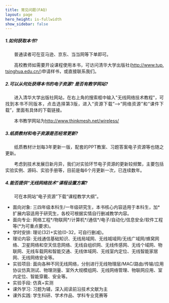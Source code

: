 ```yaml
---
title: 常见问题(FAQ)
layout: page
hero_height: is-fullwidth
show_sidebar: false
---
```


##### 1.如何获取本书?

<p style="text-indent:2em;text-align:justify;margin-bottom:2px;word-break:break-all;">普通读者可在亚马逊、京东、当当网等下单即可。</p>
<p style="text-indent:2em;text-align:justify;margin-bottom:2px;word-break:break-all;">高校教师如需要开设课程使用本书，可访问清华大学出版社(<span><a href="http://www.tup.tsinghua.edu.cn/"><u>http://www.tup.tsinghua.edu.cn/</u></a></span>)申请样书，或直接联系我们。</p>

##### 2.可以从何处获得本书的电子资源? 是否有教学网站?

<p style="text-indent:2em;text-align:justify;margin-bottom:2px;word-break:break-all;">进入清华大学出版社网站，在右上角的搜索框中输入"无线网络技术教程"，可找到本书不同版本，点击选择第3版，进入“资源下载”——>“网络资源”和“课件下载”，里面有具体的下载链接。</p>
<p style="text-indent:2em;text-align:justify;word-break:break-all;">本书教学网站为<span><a href="http://www.thinkmesh.net/wireless/"><u>http://www.thinkmesh.net/wireless/</u></a></span></p>

##### 3.纸质教材和电子资源是否经常更新?

<p style="text-indent:2em;text-align:justify;margin-bottom:2px;word-break:break-all;">纸质教材计划每3年更新一版，配套的PPT教案、习题答案电子资源等也随之更新。</p>
<p style="text-indent:2em;text-align:justify;word-break:break-all;">考虑到技术发展日新月异，我们对实验环节电子资源的更新较频繁，主要包括实验实例、源码、实验手册等，目前是每6个月更新一次，已连续数年。</p>

##### 4.能否提供“无线网络技术”课程设置方案?

 <p style="text-indent:2em;text-align:justify;margin-bottom:2px;word-break:break-all;">可在本网站“电子资源”下载“课程教学大纲”。</p>

- 面向对象: 三四年级本科生/一年级研究生，本书核心内容适用于本科生，加*扩展内容适用于研究生，各校可根据实情自行删减教学内容。
- 面向专业: 网络工程*/物联网*/计算机*/通信*/电子/自动化/信息安全/软件工程等(*为可重点要求)。
- 学时安排: 理论(32)+实验(0-32，可自行删减)。
- 理论内容: 无线通信基础知识、无线局域网、无线城域网/无线广域网/蜂窝网络、卫星网络和空天信息网络、无线自组织网、无线传感网、无线个域网、物联网、无线车载网和智能交通、无线体域网、无线室内定位、无线智能家居网、无线网络安全等。
- 实验项目: 面向各种不同无线网络，分别进行无线物理层/MAC/路由/传输/应用协议仿真测试、物理测量、室外大规模组网、无线网络管理、物联网应用、室内定位、智能穿戴、安全等。
- 实验手段: 仿真+实测
- 课外学习: 习题为辅，深入阅读前沿技术文献为主
- 课外实践: 学生科研、学术作品、学科专业竞赛等